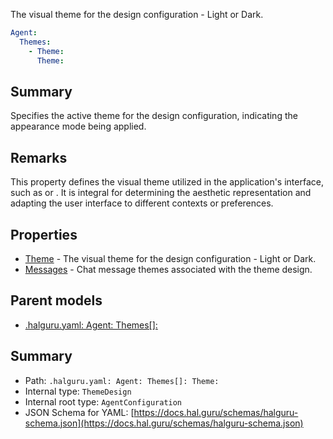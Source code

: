 <!--
title: Theme
description: The visual theme for the design configuration - Light or Dark.
version: 1.0.0+985fa281609b0afa8cea033581aabacb4efd2baa
generated: true
date: 2025-04-03T21:58:32Z
node: This file is generated by the command-line program: `halguru manual --generate-docs`
-->


The visual theme for the design configuration - Light or Dark.

```yaml
Agent:
  Themes:
    - Theme:
      Theme:
```

## Summary

Specifies the active theme for the design configuration, indicating the appearance mode being applied.

## Remarks

This property defines the visual theme utilized in the application's interface, such as or .
It is integral for determining the aesthetic representation and adapting the user interface to different contexts or preferences.

## Properties

* [Theme]((halguru)-agent-themes-list-theme.md) - The visual theme for the design configuration - Light or Dark.
* [Messages]((halguru)-agent-themes-list-messages.md) - Chat message themes associated with the theme design.

## Parent models

* [.halguru.yaml: Agent: Themes[]:]((halguru)-agent-themes-list.md)
## Summary

* Path: `.halguru.yaml: Agent: Themes[]: Theme:`
* Internal type: `ThemeDesign`
* Internal root type: `AgentConfiguration`
* JSON Schema for YAML: [https://docs.hal.guru/schemas/halguru-schema.json](https://docs.hal.guru/schemas/halguru-schema.json)
